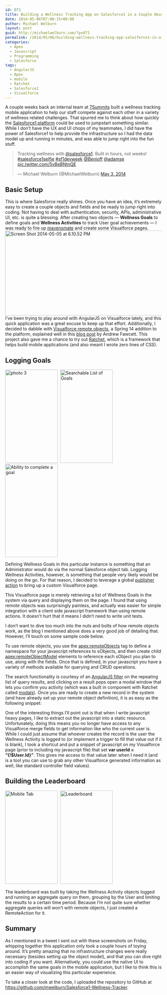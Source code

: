 ```yaml
---
id: 871
title: Building a Wellness Tracking App on Salesforce1 in a Couple Hours
date: 2014-05-06T07:00:15+00:00
author: Michael Welburn
layout: post
guid: http://michaelwelburn.com/?p=871
permalink: /2014/05/06/building-wellness-tracking-app-salesforce1-in-a-couple-hours/
categories:
  - Apex
  - Javascript
  - Programming
  - Salesforce
tags:
  - AngularJS
  - Apex
  - mobile
  - Ratchet
  - Salesforce1
  - Visualforce
---
```

A couple weeks back an internal team at <a title="7Summits" href="http://7summitsagency.com" target="_blank">7Summits</a> built a wellness tracking mobile application to help our staff compete against each other in a variety of wellness related challenges. That spurred me to think about how quickly the <a title="Salesforce1" href="http://www.salesforce.com/salesforce1/" target="_blank">Salesforce1 platform</a> could be used to jumpstart something similar. While I don&#8217;t have the UX and UI chops of my teammates, I did have the power of Salesforce1 to help provide the infrastructure so I had the data model up and running in minutes, and was able to jump right into the fun stuff.

<blockquote class="twitter-tweet" lang="en">
  <p>
    Tracking wellness with <a href="https://twitter.com/salesforce1">@salesforce1</a>. Built in hours, not weeks! <a href="https://twitter.com/search?q=%23salesforce1selfie&src=hash">#salesforce1selfie</a> <a href="https://twitter.com/search?q=%23sf1devweek&src=hash">#sf1devweek</a> <a href="https://twitter.com/Benioff">@Benioff</a> <a href="https://twitter.com/adamse">@adamse</a> <a href="http://t.co/5vBeBNtnQE">pic.twitter.com/5vBeBNtnQE</a>
  </p>
  
  <p>
    — Michael Welburn (@MichaelWelburn) <a href="https://twitter.com/MichaelWelburn/statuses/462381751588114432">May 3, 2014</a>
  </p>
</blockquote>

<!--more-->

## Basic Setup

This is where Salesforce really shines. Once you have an idea, it&#8217;s extremely easy to create a couple objects and fields and be ready to jump right into coding. Not having to deal with authentication, security, APIs, administrative UI, etc. is quite a blessing. After creating two objects &#8212; **Wellness Goals** to define goals and **Wellness Activities** to track User goal achievements &#8212; I was ready to fire up <a title="mavensmate" href="http://mavensmate.com/" target="_blank">mavensmate</a> and create some Visualforce pages. [<img class="aligncenter wp-image-887 size-full" src="http://michaelwelburn.com/wp-content/uploads/2014/05/Screen-Shot-2014-05-05-at-6.10.52-PM.png" alt="Screen Shot 2014-05-05 at 6.10.52 PM" width="628" height="273" srcset="http://michaelwelburn.com/wp-content/uploads/2014/05/Screen-Shot-2014-05-05-at-6.10.52-PM.png 628w, http://michaelwelburn.com/wp-content/uploads/2014/05/Screen-Shot-2014-05-05-at-6.10.52-PM-300x130.png 300w" sizes="(max-width: 628px) 100vw, 628px" />](http://michaelwelburn.com/wp-content/uploads/2014/05/Screen-Shot-2014-05-05-at-6.10.52-PM.png) I&#8217;ve been trying to play around with AngularJS on Visualforce lately, and this quick application was a great excuse to keep up that effort. Additionally, I decided to dabble with <a title="Visualforce Remote Objects" href="https://developer.salesforce.com/releases/release/Spring14/Visualforce+Remote+Objects" target="_blank">Visualforce remote objects</a>, a Spring 14 addition to the platform, explained well in this <a title="Visualforce Remote Object Introduction" href="http://andyinthecloud.com/2014/01/22/spring14-visualforce-remote-objects-introduction/" target="_blank">blog post</a> by Andrew Fawcett. This project also gave me a chance to try out <a title="Ratchet" href="http://goratchet.com/" target="_blank">Ratchet</a>, which is a framework that helps build mobile applications (and also meant I wrote zero lines of CSS).

## Logging Goals

[<img class="alignnone size-medium wp-image-902" src="http://michaelwelburn.com/wp-content/uploads/2014/05/photo-31-169x300.png" alt="photo 3" width="169" height="300" srcset="http://michaelwelburn.com/wp-content/uploads/2014/05/photo-31-169x300.png 169w, http://michaelwelburn.com/wp-content/uploads/2014/05/photo-31-576x1024.png 576w, http://michaelwelburn.com/wp-content/uploads/2014/05/photo-31.png 640w" sizes="(max-width: 169px) 100vw, 169px" />](http://michaelwelburn.com/wp-content/uploads/2014/05/photo-31.png)  [<img class="alignnone wp-image-875 size-medium" src="http://michaelwelburn.com/wp-content/uploads/2014/05/photo-1-169x300.png" alt="Searchable List of Goals" width="169" height="300" srcset="http://michaelwelburn.com/wp-content/uploads/2014/05/photo-1-169x300.png 169w, http://michaelwelburn.com/wp-content/uploads/2014/05/photo-1-576x1024.png 576w, http://michaelwelburn.com/wp-content/uploads/2014/05/photo-1.png 640w" sizes="(max-width: 169px) 100vw, 169px" />](http://michaelwelburn.com/wp-content/uploads/2014/05/photo-1.png)  [<img class="size-medium wp-image-876" src="http://michaelwelburn.com/wp-content/uploads/2014/05/photo-2-169x300.png" alt="Ability to complete a goal" width="169" height="300" srcset="http://michaelwelburn.com/wp-content/uploads/2014/05/photo-2-169x300.png 169w, http://michaelwelburn.com/wp-content/uploads/2014/05/photo-2-576x1024.png 576w, http://michaelwelburn.com/wp-content/uploads/2014/05/photo-2.png 640w" sizes="(max-width: 169px) 100vw, 169px" />](http://michaelwelburn.com/wp-content/uploads/2014/05/photo-2.png)

Defining Wellness Goals in this particular instance is something that an Administrator would do via the normal Salesforce object tab. Logging Wellness Activities, however, is something that people very likely would be doing on the go. For that reason, I decided to leverage a global <a title="Publisher Action overview" href="http://help.salesforce.com/HTViewHelpDoc?id=actions_overview.htm&language=en_US" target="_blank">publisher action</a> to bring up a custom Visualforce page.

This Visualforce page is merely retrieving a list of Wellness Goals in the system via query and displaying them on the page. I found that using remote objects was surprisingly painless, and actually was easier for simple integration with a client side javascript framework than using remote actions. It doesn&#8217;t hurt that it means I didn&#8217;t need to write unit tests. 

I don&#8217;t want to dive too much into the nuts and bolts of how remote objects work, as the blog I mentioned above does a very good job of detailing that. However, I&#8217;ll touch on some sample code below.

To use remote objects, you use the <a title="apex:remoteobjects" href="http://www.salesforce.com/us/developer/docs/pages/Content/pages_compref_remoteObjects.htm" target="_blank"><apex:remoteObjects></a> tag to define a namespace for your javascript references to sObjects, and then create child <a title="apex:remoteobjectmodel" href="http://www.salesforce.com/us/developer/docs/pages/Content/pages_compref_remoteObjectModel.htm" target="_blank"><apex:remoteObjectModel></a> elements to reference each sObject you plan to use, along with the fields. Once that is defined, in your javascript you have a variety of methods available for querying and CRUD operations.



The search functionality is courtesy of an <a title="Filter" href="https://docs.angularjs.org/api/ng/filter/filter" target="_blank">AngularJS filter</a> on the repeating list of query results, and clicking on a result pops open a modal window that lets you confirm you activity (which was a built in component with Ratchet called <a title="Ratchet modals" href="http://goratchet.com/components/#modals" target="_blank">modals</a>). Once you are ready to create a new record in the system (and have already set up your remote object definition), it is as easy as the following snippet:



One of the interesting things I&#8217;ll point out is that when I write javascript heavy pages, I like to extract out the javascript into a static resource. Unfortunately, doing this means you no longer have access to any Visualforce merge fields to get information like who the current user is. While I could just assume that whoever creates the record is the user the Wellness Activity is logged to (or implement a trigger to fill that value out if it is blank), I took a shortcut and put a snippet of javascript on my Visualforce page (prior to including my javascript file) that set **var userId = &#8220;{!$User.Id}&#8221;**. This gives me access to that value later when I need it (and is a tool you can use to grab any other Visualforce generated information as well, like standard controller field values).

<h2 style="text-align: left;">
  Building the Leaderboard
</h2>

[<img class="size-medium wp-image-878" src="http://michaelwelburn.com/wp-content/uploads/2014/05/photo-4-169x300.png" alt="Mobile Tab" width="169" height="300" srcset="http://michaelwelburn.com/wp-content/uploads/2014/05/photo-4-169x300.png 169w, http://michaelwelburn.com/wp-content/uploads/2014/05/photo-4-576x1024.png 576w, http://michaelwelburn.com/wp-content/uploads/2014/05/photo-4.png 640w" sizes="(max-width: 169px) 100vw, 169px" />](http://michaelwelburn.com/wp-content/uploads/2014/05/photo-4.png)  [<img class="size-medium wp-image-879" src="http://michaelwelburn.com/wp-content/uploads/2014/05/photo-5-169x300.png" alt="Leaderboard" width="169" height="300" srcset="http://michaelwelburn.com/wp-content/uploads/2014/05/photo-5-169x300.png 169w, http://michaelwelburn.com/wp-content/uploads/2014/05/photo-5-576x1024.png 576w, http://michaelwelburn.com/wp-content/uploads/2014/05/photo-5.png 640w" sizes="(max-width: 169px) 100vw, 169px" />](http://michaelwelburn.com/wp-content/uploads/2014/05/photo-5.png)

The leaderboard was built by taking the Wellness Activity objects logged and running an aggregate query on them, grouping by the User and limiting the results to a certain time period. Because I&#8217;m not quite sure whether aggregate queries will won&#8217;t with remote objects, I just created a RemoteAction for it.

## Summary

As I mentioned in a tweet I sent out with these screenshots on Friday, whipping together this application only took a couple hours of toying around. It&#8217;s pretty amazing that no infrastructure changes were really necessary (besides setting up the object model), and that you can dive right into coding if you want. Alternatively, you could use the native UI to accomplish the same goals in the mobile application, but I like to think this is an easier way of visualizing this particular experience.

To take a closer look at the code, I uploaded the repository to GitHub at <a title="Salesforce1 Wellness Tracker" href="https://github.com/mwelburn/Salesforce1-Wellness-Tracker" target="_blank">https://github.com/mwelburn/Salesforce1-Wellness-Tracker</a>.